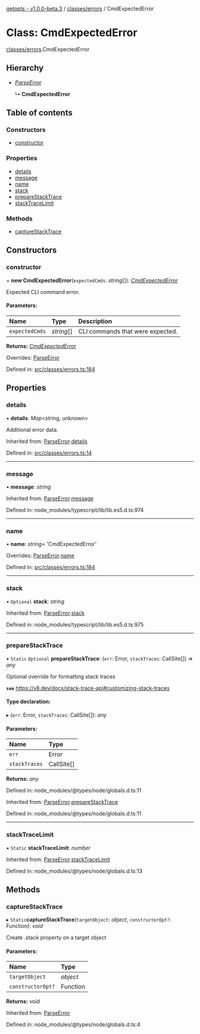[getopts - v1.0.0-beta.3](../README.md) / [classes/errors](../modules/classes_errors.md) / CmdExpectedError

# Class: CmdExpectedError

[classes/errors](../modules/classes_errors.md).CmdExpectedError

## Hierarchy

- [_ParseError_](classes_errors.parseerror.md)

  ↳ **CmdExpectedError**

## Table of contents

### Constructors

- [constructor](classes_errors.cmdexpectederror.md#constructor)

### Properties

- [details](classes_errors.cmdexpectederror.md#details)
- [message](classes_errors.cmdexpectederror.md#message)
- [name](classes_errors.cmdexpectederror.md#name)
- [stack](classes_errors.cmdexpectederror.md#stack)
- [prepareStackTrace](classes_errors.cmdexpectederror.md#preparestacktrace)
- [stackTraceLimit](classes_errors.cmdexpectederror.md#stacktracelimit)

### Methods

- [captureStackTrace](classes_errors.cmdexpectederror.md#capturestacktrace)

## Constructors

### constructor

\+ **new CmdExpectedError**(`expectedCmds`: _string_[]): [_CmdExpectedError_](classes_errors.cmdexpectederror.md)

Expected CLI command error.

#### Parameters:

| Name           | Type       | Description                      |
| :------------- | :--------- | :------------------------------- |
| `expectedCmds` | _string_[] | CLI commands that were expected. |

**Returns:** [_CmdExpectedError_](classes_errors.cmdexpectederror.md)

Overrides: [ParseError](classes_errors.parseerror.md)

Defined in: [src/classes/errors.ts:184](https://github.com/prasadrajandran/node-getopts/blob/11bb392/src/classes/errors.ts#L184)

## Properties

### details

• **details**: _Map_<string, unknown\>

Additional error data.

Inherited from: [ParseError](classes_errors.parseerror.md).[details](classes_errors.parseerror.md#details)

Defined in: [src/classes/errors.ts:14](https://github.com/prasadrajandran/node-getopts/blob/11bb392/src/classes/errors.ts#L14)

---

### message

• **message**: _string_

Inherited from: [ParseError](classes_errors.parseerror.md).[message](classes_errors.parseerror.md#message)

Defined in: node_modules/typescript/lib/lib.es5.d.ts:974

---

### name

• **name**: _string_= 'CmdExpectedError'

Overrides: [ParseError](classes_errors.parseerror.md).[name](classes_errors.parseerror.md#name)

Defined in: [src/classes/errors.ts:184](https://github.com/prasadrajandran/node-getopts/blob/11bb392/src/classes/errors.ts#L184)

---

### stack

• `Optional` **stack**: _string_

Inherited from: [ParseError](classes_errors.parseerror.md).[stack](classes_errors.parseerror.md#stack)

Defined in: node_modules/typescript/lib/lib.es5.d.ts:975

---

### prepareStackTrace

▪ `Static` `Optional` **prepareStackTrace**: (`err`: Error, `stackTraces`: CallSite[]) => _any_

Optional override for formatting stack traces

**`see`** https://v8.dev/docs/stack-trace-api#customizing-stack-traces

#### Type declaration:

▸ (`err`: Error, `stackTraces`: CallSite[]): _any_

#### Parameters:

| Name          | Type       |
| :------------ | :--------- |
| `err`         | Error      |
| `stackTraces` | CallSite[] |

**Returns:** _any_

Defined in: node_modules/@types/node/globals.d.ts:11

Inherited from: [ParseError](classes_errors.parseerror.md).[prepareStackTrace](classes_errors.parseerror.md#preparestacktrace)

Defined in: node_modules/@types/node/globals.d.ts:11

---

### stackTraceLimit

▪ `Static` **stackTraceLimit**: _number_

Inherited from: [ParseError](classes_errors.parseerror.md).[stackTraceLimit](classes_errors.parseerror.md#stacktracelimit)

Defined in: node_modules/@types/node/globals.d.ts:13

## Methods

### captureStackTrace

▸ `Static`**captureStackTrace**(`targetObject`: _object_, `constructorOpt?`: Function): _void_

Create .stack property on a target object

#### Parameters:

| Name              | Type     |
| :---------------- | :------- |
| `targetObject`    | _object_ |
| `constructorOpt?` | Function |

**Returns:** _void_

Inherited from: [ParseError](classes_errors.parseerror.md)

Defined in: node_modules/@types/node/globals.d.ts:4

